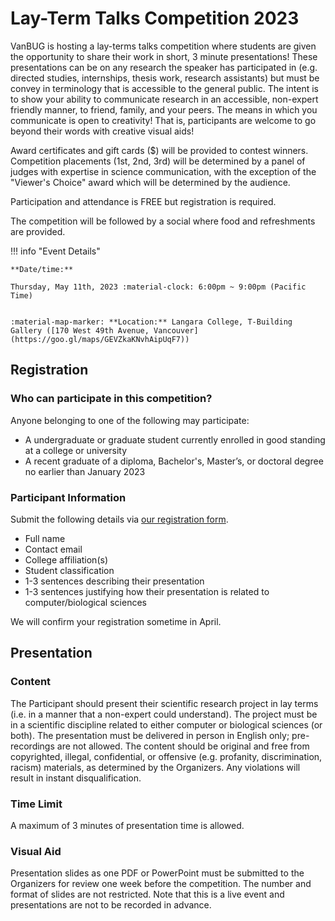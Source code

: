 # Lay-Term Talks Competition 2023

VanBUG is hosting a lay-terms talks competition where students are given the opportunity to share their work in short, 3 minute presentations! These presentations can be on any research the speaker has participated in (e.g. directed studies, internships, thesis work, research assistants) but must be convey in terminology that is accessible to the general public. The intent is to show your ability to communicate research in an accessible, non-expert friendly manner, to friend, family, and your peers. The means in which you communicate is open to creativity! That is, participants are welcome to go beyond their words with creative visual aids!

Award certificates and gift cards ($) will be provided to contest winners. Competition placements (1st, 2nd, 3rd) will be determined by a panel of judges with expertise in science communication, with the exception of the "Viewer's Choice" award which will be determined by the audience.

Participation and attendance is FREE but registration is required.

The competition will be followed by a social where food and refreshments are provided.

!!! info "Event Details"
    
    
    **Date/time:**
    
    Thursday, May 11th, 2023 :material-clock: 6:00pm ~ 9:00pm (Pacific Time)
    
    
    :material-map-marker: **Location:** Langara College, T-Building Gallery ([170 West 49th Avenue, Vancouver](https://goo.gl/maps/GEVZkaKNvhAipUqF7))
    
## Registration

### Who can participate in this competition?

Anyone belonging to one of the following may participate:
- A undergraduate or graduate student currently enrolled in good standing at a college or university
- A recent graduate of a diploma, Bachelor's, Master’s, or doctoral degree no earlier than January 2023

### Participant Information

Submit the following details via [our registration form](https://docs.google.com/forms/d/e/1FAIpQLSeAA-8pqc6dy2gk3wP5HhUywJL7idqzY86ycU8LTuCWDfnrzw/viewform?usp=sf_link).

- Full name
- Contact email
- College affiliation(s)
- Student classification
- 1-3 sentences describing their presentation
- 1-3 sentences justifying how their presentation is related to computer/biological sciences

We will confirm your registration sometime in April.

## Presentation

### Content
The Participant should present their scientific research project in lay terms (i.e. in a manner that a non-expert could understand).
The project must be in a scientific discipline related to either computer or biological sciences (or both).
The presentation must be delivered in person in English only; pre-recordings are not allowed.
The content should be original and free from copyrighted, illegal, confidential, or offensive (e.g. profanity, discrimination, racism) materials, as determined by the Organizers. Any violations will result in instant disqualification.


### Time Limit

A maximum of 3 minutes of presentation time is allowed.

### Visual Aid

Presentation slides as one PDF or PowerPoint must be submitted to the Organizers for review one week before the competition. The number and format of slides are not restricted. Note that this is a live event and presentations are not to be recorded in advance.
